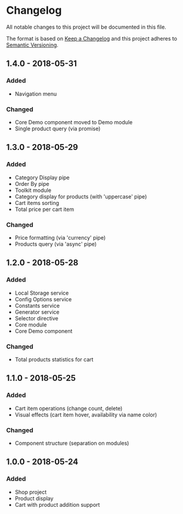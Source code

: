# Changelog
All notable changes to this project will be documented in this file.

The format is based on [Keep a Changelog](http://keepachangelog.com/en/1.0.0/)
and this project adheres to [Semantic Versioning](http://semver.org/spec/v2.0.0.html).

## 1.4.0 - 2018-05-31
### Added
- Navigation menu

### Changed
- Core Demo component moved to Demo module
- Single product query (via promise)

## 1.3.0 - 2018-05-29
### Added
- Category Display pipe
- Order By pipe
- Toolkit module
- Category display for products (with 'uppercase' pipe)
- Cart items sorting
- Total price per cart item

### Changed
- Price formatting (via 'currency' pipe)
- Products query (via 'async' pipe)

## 1.2.0 - 2018-05-28
### Added
- Local Storage service
- Config Options service
- Constants service
- Generator service
- Selector directive
- Core module
- Core Demo component

### Changed
- Total products statistics for cart

## 1.1.0 - 2018-05-25
### Added
- Cart item operations (change count, delete)
- Visual effects (cart item hover, availability via name color)

### Changed
- Component structure (separation on modules)

## 1.0.0 - 2018-05-24
### Added
- Shop project
- Product display
- Cart with product addition support 